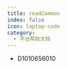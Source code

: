 ```yaml
---
title: readCommon
index: false
icon: laptop-code
category:
  - 平台帮助文档
---
```

- D1010656010
<Catalog />
